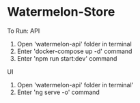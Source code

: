 # Watermelon-Store

To Run:
API
1. Open 'watermelon-api' folder in terminal
2. Enter 'docker-compose up -d' command
3. Enter 'npm run start:dev' command

UI
1. Open 'watermelon-api' folder in terminal'
2. Enter 'ng serve -o' command
